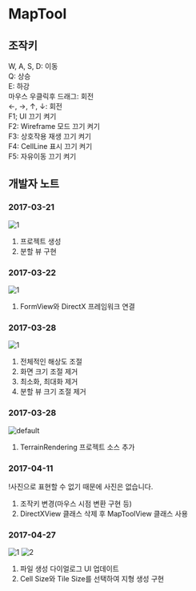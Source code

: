 # MapTool

## 조작키
W, A, S, D: 이동  
Q: 상승  
E: 하강  
마우스 우클릭후 드래그: 회전  
←, →, ↑, ↓: 회전  
F1; UI 끄기 켜기  
F2: Wireframe 모드 끄기 켜기  
F3: 상호작용 재생 끄기 켜기  
F4: CellLine 표시 끄기 켜기  
F5: 자유이동 끄기 켜기  

## 개발자 노트
### 2017-03-21
![1](https://cloud.githubusercontent.com/assets/13383741/24149895/65523ba2-0e87-11e7-8fdb-d8cd3a6a69eb.PNG)
1. 프로젝트 생성  
2. 분할 뷰 구현

### 2017-03-22
![1](https://cloud.githubusercontent.com/assets/13383741/24201478/795e088e-0f53-11e7-84a1-77ccb80507f3.PNG)
1. FormView와 DirectX 프레임워크 연결

### 2017-03-28
![1](https://cloud.githubusercontent.com/assets/13383741/24409360/f387d6d8-140a-11e7-978a-8cff1dfa3f6a.PNG)
1. 전체적인 해상도 조절
2. 화면 크기 조절 제거
3. 최소화, 최대화 제거
4. 분할 뷰 크기 조절 제거

### 2017-03-28
![default](https://cloud.githubusercontent.com/assets/13383741/24754747/a828f014-1b12-11e7-92f3-b33c76073cf8.PNG)
1. TerrainRendering 프로젝트 소스 추가

### 2017-04-11
!사진으로 표현할 수 없기 때문에 사진은 없습니다.  
1. 조작키 변경(마우스 시점 변환 구현 등)
2. DirectXView 클래스 삭제 후 MapToolView 클래스 사용

### 2017-04-27
![1](https://cloud.githubusercontent.com/assets/13383741/25487568/937649da-2b9f-11e7-9978-afd31b0a2fc8.PNG)
![2](https://cloud.githubusercontent.com/assets/13383741/25487569/93a05694-2b9f-11e7-879b-9c4b05fe2d2a.PNG)
1. 파일 생성 다이얼로그 UI 업데이트
2. Cell Size와 Tile Size를 선택하여 지형 생성 구현
